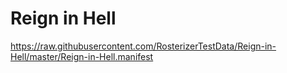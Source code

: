 # Reign in Hell

https://raw.githubusercontent.com/RosterizerTestData/Reign-in-Hell/master/Reign-in-Hell.manifest